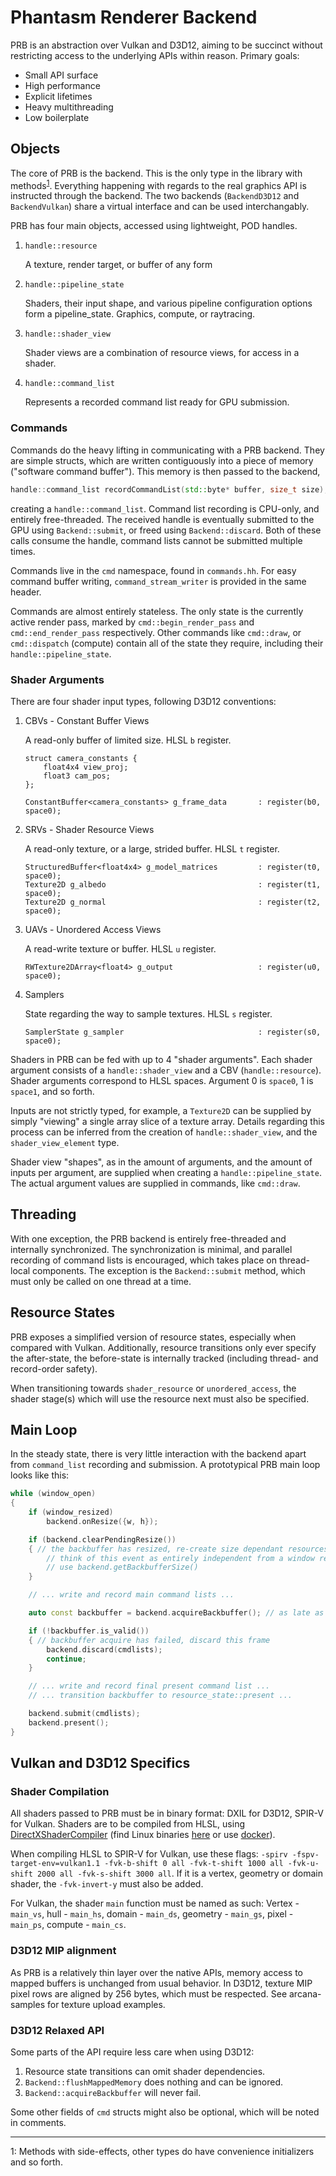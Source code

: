 
# Phantasm Renderer Backend

PRB is an abstraction over Vulkan and D3D12, aiming to be succinct without restricting access to the underlying APIs within reason. Primary goals:

- Small API surface
- High performance
- Explicit lifetimes
- Heavy multithreading
- Low boilerplate

## Objects

The core of PRB is the backend. This is the only type in the library with methods<sup>[1](#footnote1)</sup>. Everything happening with regards to the real graphics API is instructed through the backend. The two backends  (`BackendD3D12` and `BackendVulkan`) share a virtual interface and can be used interchangably.

PRB has four main objects, accessed using lightweight, POD handles.

1. `handle::resource`

    A texture, render target, or buffer of any form

2. `handle::pipeline_state`

    Shaders, their input shape, and various pipeline configuration options form a pipeline_state. Graphics, compute, or raytracing.

3. `handle::shader_view`

    Shader views are a combination of resource views, for access in a shader.

4. `handle::command_list`

    Represents a recorded command list ready for GPU submission.

### Commands

Commands do the heavy lifting in communicating with a PRB backend. They are simple structs, which are written contiguously into a piece of memory ("software command buffer"). This memory is then passed to the backend,

```C++
handle::command_list recordCommandList(std::byte* buffer, size_t size);
```

creating a `handle::command_list`. Command list recording is CPU-only, and entirely free-threaded. The received handle is eventually submitted to the GPU using `Backend::submit`, or freed using `Backend::discard`. Both of these calls consume the handle, command lists cannot be submitted multiple times.

Commands live in the `cmd` namespace, found in `commands.hh`. For easy command buffer writing, `command_stream_writer` is provided in the same header.

Commands are almost entirely stateless. The only state is the currently active render pass, marked by `cmd::begin_render_pass` and `cmd::end_render_pass` respectively. Other commands like `cmd::draw`, or `cmd::dispatch` (compute) contain all of the state they require, including their `handle::pipeline_state`.

### Shader Arguments

There are four shader input types, following D3D12 conventions:

1. CBVs - Constant Buffer Views

    A read-only buffer of limited size. HLSL `b` register.

    ```HLSL
    struct camera_constants {
        float4x4 view_proj;
        float3 cam_pos;
    };

    ConstantBuffer<camera_constants> g_frame_data       : register(b0, space0);
    ```

2. SRVs - Shader Resource Views

    A read-only texture, or a large, strided buffer. HLSL `t` register.

    ```HLSL
    StructuredBuffer<float4x4> g_model_matrices         : register(t0, space0);
    Texture2D g_albedo                                  : register(t1, space0);
    Texture2D g_normal                                  : register(t2, space0);
    ```

3. UAVs - Unordered Access Views

    A read-write texture or buffer. HLSL `u` register.

    ```HLSL
    RWTexture2DArray<float4> g_output                   : register(u0, space0);
    ```

4. Samplers

    State regarding the way to sample textures. HLSL `s` register.

    ```HLSL
    SamplerState g_sampler                              : register(s0, space0);
    ```

Shaders in PRB can be fed with up to 4 "shader arguments". Each shader argument consists of a `handle::shader_view` and a CBV (`handle::resource`). Shader arguments correspond to HLSL spaces. Argument 0 is `space0`, 1 is `space1`, and so forth.

Inputs are not strictly typed, for example, a `Texture2D` can be supplied by simply "viewing" a single array slice of a texture array. Details regarding this process can be inferred from the creation of `handle::shader_view`, and the `shader_view_element` type.

Shader view "shapes", as in the amount of arguments, and the amount of inputs per argument, are supplied when creating a `handle::pipeline_state`. The actual argument values are supplied in commands, like `cmd::draw`.

## Threading

With one exception, the PRB backend is entirely free-threaded and internally synchronized. The synchronization is minimal, and parallel recording of command lists is encouraged, which takes place on thread-local components. The exception is the `Backend::submit` method, which must only be called on one thread at a time.

## Resource States

PRB exposes a simplified version of resource states, especially when compared with Vulkan. Additionally, resource transitions only ever specify the after-state, the before-state is internally tracked (including thread- and record-order safety).

When transitioning towards `shader_resource` or `unordered_access`, the shader stage(s) which will use the resource next must also be specified.

## Main Loop

In the steady state, there is very little interaction with the backend apart from `command_list` recording and submission. A prototypical PRB main loop looks like this:

```C++
while (window_open)
{
    if (window_resized)
        backend.onResize({w, h});

    if (backend.clearPendingResize())
    { // the backbuffer has resized, re-create size dependant resources
        // think of this event as entirely independent from a window resize, do all your resize logic here
        // use backend.getBackbufferSize()
    }

    // ... write and record main command lists ...

    auto const backbuffer = backend.acquireBackbuffer(); // as late as possible

    if (!backbuffer.is_valid()) 
    { // backbuffer acquire has failed, discard this frame
        backend.discard(cmdlists);
        continue;
    }

    // ... write and record final present command list ...
    // ... transition backbuffer to resource_state::present ...

    backend.submit(cmdlists);
    backend.present();
}
```

## Vulkan and D3D12 Specifics

### Shader Compilation

All shaders passed to PRB must be in binary format: DXIL for D3D12, SPIR-V for Vulkan. Shaders are to be compiled from HLSL, using [DirectXShaderCompiler](https://github.com/microsoft/DirectXShaderCompiler/releases) (find Linux binaries [here](https://github.com/project-arcana/arcana-samples/tree/develop/res/pr/liveness_sample/shader/dxc_bin/linux) or use [docker](https://hub.docker.com/r/gwihlidal/dxc/)).

When compiling HLSL to SPIR-V for Vulkan, use these flags: `-spirv -fspv-target-env=vulkan1.1 -fvk-b-shift 0 all -fvk-t-shift 1000 all -fvk-u-shift 2000 all -fvk-s-shift 3000 all`. If it is a vertex, geometry or domain shader, the `-fvk-invert-y` must also be added.

For Vulkan, the shader `main` function must be named as such: Vertex - `main_vs`, hull - `main_hs`, domain - `main_ds`, geometry - `main_gs`, pixel - `main_ps`, compute - `main_cs`.

### D3D12 MIP alignment

As PRB is a relatively thin layer over the native APIs, memory access to mapped buffers is unchanged from usual behavior. In D3D12, texture MIP pixel rows are aligned by 256 bytes, which must be respected. See arcana-samples for texture upload examples.

### D3D12 Relaxed API

Some parts of the API require less care when using D3D12:

1. Resource state transitions can omit shader dependencies.
2. `Backend::flushMappedMemory` does nothing and can be ignored.
3. `Backend::acquireBackbuffer` will never fail.

Some other fields of `cmd` structs might also be optional, which will be noted in comments.

---

<a name="footnote1">1</a>: Methods with side-effects, other types do have convenience initializers and so forth.
